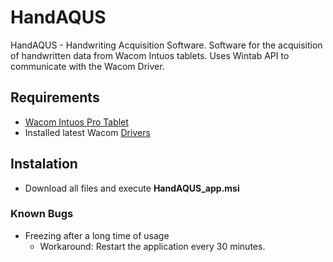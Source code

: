 # HandAQUS
HandAQUS - Handwriting Acquisition Software. Software for the acquisition of handwritten data from Wacom Intuos tablets. Uses Wintab API to communicate with the Wacom Driver.

## Requirements
* [Wacom Intuos Pro Tablet](https://www.wacom.com/en-us/products/pen-tablets/wacom-intuos-pro)
* Installed latest Wacom [Drivers](https://www.wacom.com/en-us/support/product-support/drivers)

## Instalation
* Download all files and execute __HandAQUS_app.msi__

### Known Bugs
* Freezing after a long time of usage
  * Workaround: Restart the application every 30 minutes.

